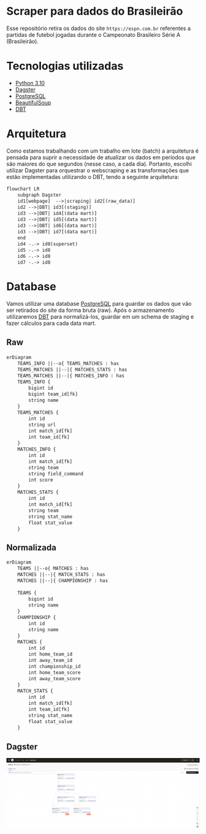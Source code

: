 # Scraper para dados do Brasileirão

Esse repositório retira os dados do site `https://espn.com.br` referentes a partidas de futebol jogadas durante o Campeonato Brasileiro Série A (Brasileirão).


# Tecnologias utilizadas

- [Python 3.10](https://www.python.org/)
- [Dagster](https://dagster.io/)
- [PostgreSQL](https://www.postgresql.org/)
- [BeautifulSoup](https://www.crummy.com/software/BeautifulSoup/)
- [DBT](https://www.getdbt.com/)

# Arquitetura

Como estamos trabalhando com um trabalho em lote (batch) a arquitetura é pensada para suprir a necessidade de atualizar os dados em períodos que são maiores do que segundos (nesse caso, a cada dia). Portanto, escolhi utilizar Dagster para orquestrar o webscraping e as transformações que estão implementadas utilizando o DBT, tendo a seguinte arquitetura:

```mermaid
flowchart LR
    subgraph Dagster
    id1[webpage]  -->|scraping| id2[(raw_data)]
    id2 -->|DBT| id3[(staging)]
    id3 -->|DBT| id4[(data mart)]
    id3 -->|DBT| id5[(data mart)]
    id3 -->|DBT| id6[(data mart)]
    id3 -->|DBT| id7[(data mart)]
    end
    id4 -.-> id8(superset)
    id5 -.-> id8
    id6 -.-> id8
    id7 -.-> id8
```

# Database

Vamos utilizar uma database [PostgreSQL](https://www.postgresql.org/) para guardar os dados que vão ser retirados do site da forma bruta (raw). Após o armazenamento utilizaremos [DBT](https://www.getdbt.com/) para normalizá-los, guardar em um schema de staging e fazer cálculos para cada data mart.

## Raw

```mermaid
erDiagram
    TEAMS_INFO ||--o{ TEAMS_MATCHES : has
    TEAMS_MATCHES ||--|{ MATCHES_STATS : has
    TEAMS_MATCHES ||--|{ MATCHES_INFO : has
    TEAMS_INFO {
        bigint id
        bigint team_id[fk]
        string name
    }
    TEAMS_MATCHES {
        int id
        string url
        int match_id[fk]
        int team_id[fk]
    }
    MATCHES_INFO {
        int id
        int match_id[fk]
        string team
        string field_command
        int score
    }
    MATCHES_STATS {
        int id
        int match_id[fk]
        string team
        string stat_name
        float stat_value
    }
```

## Normalizada

```mermaid
erDiagram
    TEAMS ||--o{ MATCHES : has
    MATCHES ||--|{ MATCH_STATS : has
    MATCHES ||--|{ CHAMPIONSHIP : has

    TEAMS {
        bigint id
        string name
    }
    CHAMPIONSHIP {
        int id
        string name
    }
    MATCHES {
        int id
        int home_team_id
        int away_team_id
        int championship_id
        int home_team_score
        int away_team_score
    }
    MATCH_STATS {
        int id
        int match_id[fk]
        int team_id[fk]
        string stat_name
        float stat_value
    }
```

## Dagster

![dagster dag](./images/brasileirao-scraping-dagster.png)

